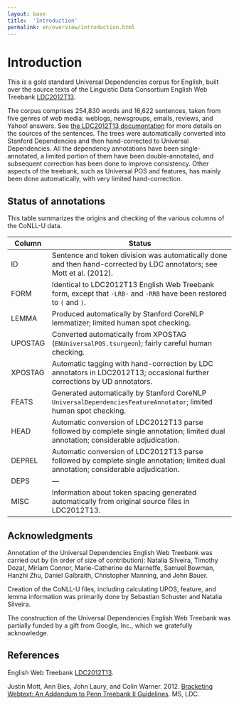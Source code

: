```yaml
---
layout: base
title:  'Introduction'
permalink: en/overview/introduction.html
---
```


# Introduction

This is a gold standard Universal Dependencies corpus for English,
built over the source texts of the Linguistic Data Consortium English Web Treebank
[LDC2012T13](https://catalog.ldc.upenn.edu/LDC2012T13).

The corpus comprises 254,830 words and 16,622 sentences, taken from five genres of web media:
weblogs, newsgroups, emails, reviews, and Yahoo! answers. See 
[the LDC2012T13 documentation](https://catalog.ldc.upenn.edu/docs/LDC2012T13/)
for more details on the sources of the sentences.  The trees were automatically converted into Stanford
Dependencies and then hand-corrected to Universal Dependencies.  All the dependency annotations
have been single-annotated, a limited portion of them have been double-annotated, and subsequent correction has been done to improve consistency. Other aspects of the treebank, such as Universal POS and features, has mainly been done automatically, with very limited hand-correction.

## Status of annotations

This table summarizes the origins and checking of the various columns of the CoNLL-U data.

| Column | Status |
| ------ | ------ |
| ID | Sentence and token division was automatically done and then hand-corrected by LDC annotators; see Mott et al. (2012). |
| FORM | Identical to LDC2012T13 English Web Treebank form, except that `-LRB-` and `-RRB` have been restored to `(` and `)`. |
| LEMMA | Produced automatically by Stanford CoreNLP lemmatizer; limited human spot checking. |
| UPOSTAG | Converted automatically from XPOSTAG (`ENUniversalPOS.tsurgeon`); fairly careful human checking. |
| XPOSTAG | Automatic tagging with hand-correction by LDC annotators in LDC2012T13; occasional further corrections by UD annotators. |
| FEATS | Generated automatically by Stanford CoreNLP `UniversalDependenciesFeatureAnnotator`; limited human spot checking. |
| HEAD | Automatic conversion of LDC2012T13 parse followed by complete single annotation; limited dual annotation; considerable adjudication. |
| DEPREL | Automatic conversion of LDC2012T13 parse followed by complete single annotation; limited dual annotation; considerable adjudication. |
| DEPS | &mdash; |
| MISC | Information about token spacing generated automatically from original source files in LDC2012T13. |

## Acknowledgments

Annotation of the Universal Dependencies English Web Treebank was carried out by
(in order of size of contribution):
Natalia Silveira,
Timothy Dozat,
Miriam Connor,
Marie-Catherine de Marneffe,
Samuel Bowman,
Hanzhi Zhu,
Daniel Galbraith,
Christopher Manning, and
John Bauer.

Creation of the CoNLL-U files, including calculating UPOS, feature, and lemma information
was primarily done by
Sebastian Schuster and
Natalia Silveira.

The construction of the Universal Dependencies English Web Treebank was partially funded
by a gift from Google, Inc., which we gratefully acknowledge.

## References

English Web Treebank [LDC2012T13](https://catalog.ldc.upenn.edu/LDC2012T13).

Justin Mott, Ann Bies, John Laury, and Colin Warner. 2012. [Bracketing Webtext: An Addendum to Penn Treebank II Guidelines](https://catalog.ldc.upenn.edu/docs/LDC2012T13/WebtextTBAnnotationGuidelines.pdf). MS, LDC.



